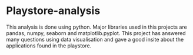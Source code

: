 # Playstore-analysis
This analysis is done using python. Major libraries used in this projects are pandas, numpy, seaborn and matplotlib.pyplot. This project has answered many questions using data visualisation and gave a good insite about the applications found in the playstore.
